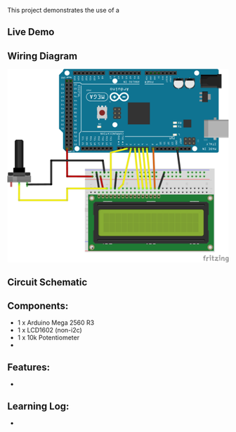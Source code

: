 This project demonstrates the use of a 

## Live Demo


## Wiring Diagram


![Wiring Diagram](./Random%20Project%20Wiring%20Diagram.png)
## Circuit Schematic
  
## Components:
- 1 x Arduino Mega 2560 R3
- 1 x LCD1602 (non-i2c)
- 1 x 10k Potentiometer
- 

## Features:
- 

## Learning Log:
- 
